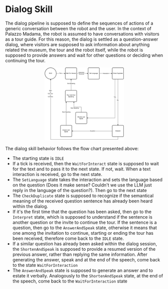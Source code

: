 # Dialog Skill

The dialog pipeline is supposed to define the sequences of actions of a generic conversation between the robot and the user. In the context of Palazzo Madama, the robot is assumed to have conversations with visitors as a tour guide. For this reason, the dialog is settled as a question-answer dialog, where visitors are supposed to ask information about anything related the museum, the tour and the robot itself, while the robot is supposed to provide answers and wait for other questions or deciding when continuing the tour.

<!-- ![Dialog Flow Chart](images/Dialog_pipeline.drawio.svg) -->
<p align="center">
    <img src="images/Dialog_pipeline.drawio.svg" alt="Alt Text" style="width:50%; height:auto;">
</p>


The dialog skill behavior follows the flow chart presented above:
- The starting state is `IDLE`
- If a tick is received, then the `WaitForInteract` state is supposed to wait for the text and to pass it to the next state. If not, wait. When a text interaction is received, go to the next state.
- The `SetLanguage` state takes the interaction and sets the language based on the question (Does it make sense? Couldn't we use the LLM just reply in the language of the question?). Then go to the next state
- The `CheckDuplicate` state is supposed to recognize if the semantical meaning of the received question sentence has already been heard within the dialog.
- If it's the first time that the question has been asked, then go to the `Interpret` state, which is supposed to understand if the sentence is another question or the invite to continue the tour. If the sentence is a question, then go to the `AnswerAndSpeak` state, otherwise it means that one among the invitation to continue, starting or ending the tour has been received, therefore come back to the `IDLE` state.
- If a similar question has already been asked within the dialog session, the `ShortenAndSpeak` is supposed to provide a resumed version of the previous answer, rather than replying the same information. After generating the answer, speak and at the end of the speech, come back to the state `WaitForInteraction`
- The `AnswerAndSpeak` state is supposed to generate an answer and to estate it verbally. Analogously to the `ShortenAndSpeak` state, at the end of the speech, come back to the `WaitForInteraction` state